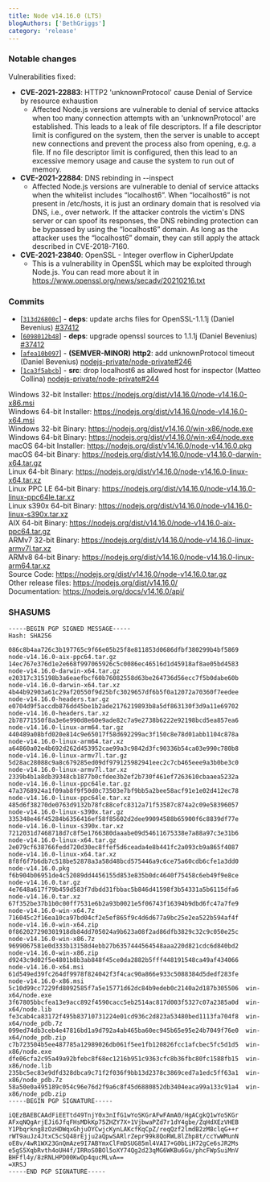 ```yaml
---
title: Node v14.16.0 (LTS)
blogAuthors: ['BethGriggs']
category: 'release'
---
```


### Notable changes

Vulnerabilities fixed:

* **CVE-2021-22883**: HTTP2 'unknownProtocol' cause Denial of Service by resource exhaustion
  * Affected Node.js versions are vulnerable to denial of service attacks when too many connection attempts with an 'unknownProtocol' are established. This leads to a leak of file descriptors. If a file descriptor limit is configured on the system, then the server is unable to accept new connections and prevent the process also from opening, e.g. a file. If no file descriptor limit is configured, then this lead to an excessive memory usage and cause the system to run out of memory.
* **CVE-2021-22884**: DNS rebinding in --inspect
  * Affected Node.js versions are vulnerable to denial of service attacks when the whitelist includes “localhost6”. When “localhost6” is not present in /etc/hosts, it is just an ordinary domain that is resolved via DNS, i.e., over network. If the attacker controls the victim's DNS server or can spoof its responses, the DNS rebinding protection can be bypassed by using the “localhost6” domain. As long as the attacker uses the “localhost6” domain, they can still apply the attack described in CVE-2018-7160.
* **CVE-2021-23840**: OpenSSL - Integer overflow in CipherUpdate
  * This is a vulnerability in OpenSSL which may be exploited through Node.js. You can read more about it in https://www.openssl.org/news/secadv/20210216.txt

### Commits

* [[`313d26800c`](https://github.com/nodejs/node/commit/313d26800c)] - **deps**: update archs files for OpenSSL-1.1.1j (Daniel Bevenius) [#37412](https://github.com/nodejs/node/pull/37412)
* [[`6098012b48`](https://github.com/nodejs/node/commit/6098012b48)] - **deps**: upgrade openssl sources to 1.1.1j (Daniel Bevenius) [#37412](https://github.com/nodejs/node/pull/37412)
* [[`afea10b097`](https://github.com/nodejs/node/commit/afea10b097)] - **(SEMVER-MINOR)** **http2**: add unknownProtocol timeout (Daniel Bevenius) [nodejs-private/node-private#246](https://github.com/nodejs-private/node-private/pull/246)
* [[`1ca3f5abcb`](https://github.com/nodejs/node/commit/1ca3f5abcb)] - **src**: drop localhost6 as allowed host for inspector (Matteo Collina) [nodejs-private/node-private#244](https://github.com/nodejs-private/node-private/pull/244)

Windows 32-bit Installer: https://nodejs.org/dist/v14.16.0/node-v14.16.0-x86.msi<br>
Windows 64-bit Installer: https://nodejs.org/dist/v14.16.0/node-v14.16.0-x64.msi<br>
Windows 32-bit Binary: https://nodejs.org/dist/v14.16.0/win-x86/node.exe<br>
Windows 64-bit Binary: https://nodejs.org/dist/v14.16.0/win-x64/node.exe<br>
macOS 64-bit Installer: https://nodejs.org/dist/v14.16.0/node-v14.16.0.pkg<br>
macOS 64-bit Binary: https://nodejs.org/dist/v14.16.0/node-v14.16.0-darwin-x64.tar.gz<br>
Linux 64-bit Binary: https://nodejs.org/dist/v14.16.0/node-v14.16.0-linux-x64.tar.xz<br>
Linux PPC LE 64-bit Binary: https://nodejs.org/dist/v14.16.0/node-v14.16.0-linux-ppc64le.tar.xz<br>
Linux s390x 64-bit Binary: https://nodejs.org/dist/v14.16.0/node-v14.16.0-linux-s390x.tar.xz<br>
AIX 64-bit Binary: https://nodejs.org/dist/v14.16.0/node-v14.16.0-aix-ppc64.tar.gz<br>
ARMv7 32-bit Binary: https://nodejs.org/dist/v14.16.0/node-v14.16.0-linux-armv7l.tar.xz<br>
ARMv8 64-bit Binary: https://nodejs.org/dist/v14.16.0/node-v14.16.0-linux-arm64.tar.xz<br>
Source Code: https://nodejs.org/dist/v14.16.0/node-v14.16.0.tar.gz<br>
Other release files: https://nodejs.org/dist/v14.16.0/<br>
Documentation: https://nodejs.org/docs/v14.16.0/api/

### SHASUMS

```
-----BEGIN PGP SIGNED MESSAGE-----
Hash: SHA256

086c8b4aa726c3b197765c9f66e05b25f8e811853d0686dfbf380299b4bf5869  node-v14.16.0-aix-ppc64.tar.gz
14ec767e376d1e2e668f997065926c5c0086ec46516d1d45918af8ae05bd4583  node-v14.16.0-darwin-x64.tar.gz
e20317c315198b3a6eaefbcf60b76082558d63be264736d56ecc7f5b0dabe60b  node-v14.16.0-darwin-x64.tar.xz
4b44b92903a61c29af20550f9d25bfc3029657df6b5f0a12072a70360f7eedee  node-v14.16.0-headers.tar.gz
e0704d9f5accdb876dd45be1b2ade2176219893b8a5df863130f3d9a11e69702  node-v14.16.0-headers.tar.xz
2b78771550f8a3e6e990d8e60e9ade82c7a9e2738b6222e92198bcd5ea857ea6  node-v14.16.0-linux-arm64.tar.gz
440489a08bfd020e814c9e65017f58d692299ac3f150c8e78d01abb1104c878a  node-v14.16.0-linux-arm64.tar.xz
a64860a02e4b692d262d453952cae99a3c9842d3fc90336b54ca03e990c780b8  node-v14.16.0-linux-armv7l.tar.gz
5d28ac28088c9a8c679285ed09df979125982941eec2c7cb465eee9a3b0be3c0  node-v14.16.0-linux-armv7l.tar.xz
2339b4b1a8db39348cb1877b0cfdee3b2ef2b730f461ef7263610cbaaea5232a  node-v14.16.0-linux-ppc64le.tar.gz
47a3768924a1f09ab8f9f50d0c73503e7bf9bb5a2bee58acf91e1e02d412ec78  node-v14.16.0-linux-ppc64le.tar.xz
485d6f38270de0763d9132b78fc88cefc8312a71f53587c874a2c09e58396057  node-v14.16.0-linux-s390x.tar.gz
335348e46f45284b6356416ef58f85602d2dee99094588b65900f6c8839df77e  node-v14.16.0-linux-s390x.tar.xz
7212031d7468718d7c8f5e1766380daaabe09d54611675338e7a88a97c3e31b6  node-v14.16.0-linux-x64.tar.gz
2e079cf638766fedd720d30ec8ffef5d6ceada4e8b441fc2a093cb9a865f4087  node-v14.16.0-linux-x64.tar.xz
8f8f6f7b6db7c518be52878a3a58d48bcd575446a9c6ce75a60cdb6cfe1a3dd0  node-v14.16.0.pkg
f6b904b06951de4c52089dd4456155d853e835b0dc4640f75458c6eb49f9e8ce  node-v14.16.0.tar.gz
4e7648a617f79b459d583f7dbdd31fbbac5b846d41598f3b54331a5b6115dfa6  node-v14.16.0.tar.xz
67f352be37b1b0c00ff7531e6b2a93b0021e5f06743f16394b9dbd6fc47a7fe9  node-v14.16.0-win-x64.7z
716045c2f16ea10ca97bd04cf2e5ef865f9c4d6d677a9bc25e2ea522b594af4f  node-v14.16.0-win-x64.zip
0f862027290301918db84dd705024a9b623a08f2ad86dfb3829c32c9c050e25c  node-v14.16.0-win-x86.7z
9699067581e0d333b13158d4ebb27b6357444564548aaa220d821cdc6d840bd2  node-v14.16.0-win-x86.zip
d9243c9d02f5e4801b8b3ab848f45ce0da2882b5fff448191548ca49af434066  node-v14.16.0-x64.msi
61d549ed39fc264df9978f824042f3f4cac90a866e933c5088384d5dedf283fe  node-v14.16.0-x86.msi
5c10d99cc7229fd8092585f7a5e15771d62dc84b9edeb0c2140a2d187b305506  win-x64/node.exe
3f67805bbcfea13e9acc892f4590cacc5eb2514ac817d003f5327c07a2385a0d  win-x64/node.lib
fe3cab4ca83172f495b83710731224e01cd936c2d823a53480bed1113fa704f8  win-x64/node_pdb.7z
099ed74db3ceb4e47816bd1a9d792a4ab465ba60ec945b65e95e24b7049f76e0  win-x64/node_pdb.zip
c7b723504b5ee487785a12989026db061f5ee1fb120826fcc1afcbec5fc5d1d5  win-x86/node.exe
dfe06cfa2c95a49a92bfebc8f68ec1216b951c9363cfc8b36fbc80fc1588fb15  win-x86/node.lib
235bc5ec83e9dfd328dbca9c71f2f036f9bb13d2378c3869ced7a1edc5ff63a1  win-x86/node_pdb.7z
58a50e0a495189c054c96e76d2f9a6c8f45d6880852db3404eaca99a133c91a4  win-x86/node_pdb.zip
-----BEGIN PGP SIGNATURE-----

iQEzBAEBCAAdFiEETtd49TnjY0x3nIfG1wYoSKGrAFwFAmA0/HgACgkQ1wYoSKGr
AFxqNQgArjEJi6JfqFHsMDkKp75ZHZY7X+1VjbwaPZd7r1dY4gbe/ZqHdXEzVHEB
Y1Pbqrkng8zOzHDWqxGhjuOYCwjcKynLAKcfKqCpZ/reqQzf2lmdB2zM8clqG++r
rWT9auJz4JtxC5cSQ48rEjju2aQpwSARlrZepr99k8QoRWL8lZhp8t/ccYwWMunN
oE8v/4wR1WX23GnQmAze9I7ABYmxClFmDSUG85ml4VAI7+G0bLiH72gCe6sJR2Ms
e5gS5XqbRvth4oUH4f/IRRoS0BOl5oXY74Qg2d23qMG6WKBu6Gu/phcFWpSuiMnV
BHFfl4y/8zRNLHPD00KwOp4qucMLvA==
=XRSJ
-----END PGP SIGNATURE-----

```
